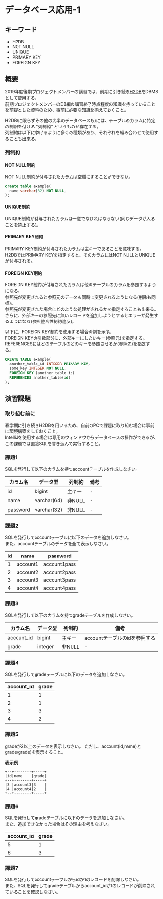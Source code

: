 # データベース応用-1

## キーワード

* H2DB
* NOT NULL
* UNIQUE
* PRIMARY KEY
* FOREIGN KEY

## 概要

2019年度後期プロジェクトメンバーの講習では、前期に引き続き[H2DB](https://www.h2database.com/html/main.html)をDBMSとして使用する。</br>
前期プロジェクトメンバーのDB編の講習終了時点程度の知識を持っていることを前提とした資料のため、事前に必要な知識を揃えておくこと。</br>

H2DB(に限らずその他の大半のデータベースも)には、テーブルのカラムに特定の制限を付ける "列制約" というものが存在する。</br>
列制約は以下に挙げるように多くの種類があり、それぞれを組み合わせて使用することも出来る。</br>

### 列制約

#### NOT NULL制約

NOT NULL制約が付与されたカラムは空欄にすることができない。

```sql
create table example(
  name varchar(32) NOT NULL,
);
```

#### UNIQUE制約

UNIQUE制約が付与されたカラムは一意でなければならない(同じデータが入ることを禁止する)。

#### PRIMARY KEY制約

PRIMARY KEY制約が付与されたカラムは主キーであることを意味する。</br>
H2DBではPRIMARY KEYを指定すると、そのカラムにはNOT NULLとUNIQUEが付与される。

#### FOREIGN KEY制約

FOREIGN KEY制約が付与されたカラムは他のテーブルのカラムを参照するようになる。</br>
参照先が変更されると参照元のデータも同時に変更されるようになる(削除も同様)。</br>
参照先が変更された場合にどのような処理がされるかを指定することも出来る。</br>
さらに、外部キーの参照先に無いレコードを追加しようとするとエラーが発生するようになる(参照整合性制約違反)。</br>

以下に、FOREIGN KEY制約を使用する場合の例を示す。</br>
FOREIGN KEYの引数部分に、外部キーにしたいキー(参照元)を指定する。</br>
REFERENCESにはどのテーブルのどのキーを参照させるか(参照先)を指定する。

```sql
CREATE TABLE example(
  another_table_id INTEGER PRIMARY KEY,
  some_key INTEGER NOT NULL,
  FOREIGN KEY (another_table_id)
  REFERENCES another_table(id)
);
```

## 演習課題

### 取り組む前に

春学期に引き続きH2DBを用いるため、自前のPCで課題に取り組む場合は事前に環境構築をしておくこと。</br>
IntelliJを使用する場合は専用のウィンドウからデータベースの操作ができるが、この課題では直接SQLを書き込んで実行すること。</br>

### 課題1

SQLを発行して以下のカラムを持つaccountテーブルを作成しなさい。

|カラム名|データ型|列制約|備考|
|---|---|---|---|
|id|bigint|主キー|-|
|name|varchar(64)|非NULL|-|
|password|varchar(32)|非NULL|-|

### 課題2

SQLを発行してaccountテーブルに以下のデータを追加しなさい。</br>
また、accountテーブルのデータを全て表示しなさい。

|id|name|password|
|---|---|---|
|1|account1|account1pass|
|2|account2|account2pass|
|3|account3|account3pass|
|4|account4|account4pass|

### 課題3

SQLを発行して以下のカラムを持つgradeテーブルを作成しなさい。

|カラム名|データ型|列制約|備考|
|---|---|---|---|
|account_id|bigint|主キー|accountテーブルのidを参照する|
|grade|integer|非NULL|-|

### 課題4

SQLを発行してgradeテーブルに以下のデータを追加しなさい。</br>

|account_id|grade|
|---|---|
|1|1|
|2|1|
|3|3|
|4|2|

### 課題5

gradeが2以上のデータを表示しなさい。
ただし、account(id,name)とgrade(grade)を表示すること。

**表示例**

```text
+--+--------+-----+
|id|name    |grade|
+--+--------+-----+
|3 |account3|3    |
|4 |account4|2    |
+--+--------+-----+
```

### 課題6

SQLを発行してgradeテーブルに以下のデータを追加しなさい。</br>
また、追加できなかった場合はその理由を考えなさい。

|account_id|grade|
|---|---|
|5|1|
|6|3|

### 課題7

SQLを発行してaccountテーブルからidが1のレコードを削除しなさい。</br>
また、SQLを発行してgradeテーブルからaccount_idが1のレコードが削除されていることを確認しなさい。

